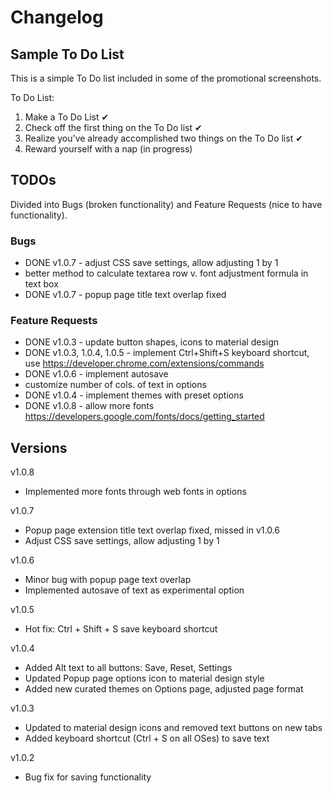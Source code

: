 # Changelog

## Sample To Do List
This is a simple To Do list included in some of the promotional screenshots.

To Do List:

1. Make a To Do List ✔
2. Check off the first thing on the To Do list ✔
3. Realize you've already accomplished two things on the To Do list ✔
4. Reward yourself with a nap (in progress)

## TODOs
Divided into Bugs (broken functionality) and Feature Requests (nice to have functionality).

### Bugs
- DONE v1.0.7 - adjust CSS save settings, allow adjusting 1 by 1
- better method to calculate textarea row v. font adjustment formula in text box
- DONE v1.0.7 - popup page title text overlap fixed

### Feature Requests
- DONE v1.0.3 - update button shapes, icons to material design
- DONE v1.0.3, 1.0.4, 1.0.5 - implement Ctrl+Shift+S keyboard shortcut, use https://developer.chrome.com/extensions/commands
- DONE v1.0.6 - implement autosave
- customize number of cols. of text in options
- DONE v1.0.4 - implement themes with preset options
- DONE v1.0.8 - allow more fonts https://developers.google.com/fonts/docs/getting_started


## Versions

v1.0.8
- Implemented more fonts through web fonts in options

v1.0.7
- Popup page extension title text overlap fixed, missed in v1.0.6
- Adjust CSS save settings, allow adjusting 1 by 1

v1.0.6
- Minor bug with popup page text overlap
- Implemented autosave of text as experimental option

v1.0.5
- Hot fix: Ctrl + Shift + S save keyboard shortcut

v1.0.4
- Added Alt text to all buttons: Save, Reset, Settings
- Updated Popup page options icon to material design style
- Added new curated themes on Options page, adjusted page format

v1.0.3
- Updated to material design icons and removed text buttons on new tabs
- Added keyboard shortcut (Ctrl + S on all OSes) to save text

v1.0.2
- Bug fix for saving functionality


